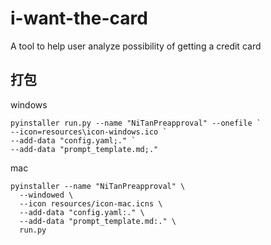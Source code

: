 # i-want-the-card

A tool to help user analyze possibility of getting a credit card

## 打包

windows
```
pyinstaller run.py --name "NiTanPreapproval" --onefile `
--icon=resources\icon-windows.ico `
--add-data "config.yaml;." `
--add-data "prompt_template.md;."
```

mac
```
pyinstaller --name "NiTanPreapproval" \
  --windowed \
  --icon resources/icon-mac.icns \
  --add-data "config.yaml:." \
  --add-data "prompt_template.md:." \
  run.py
```